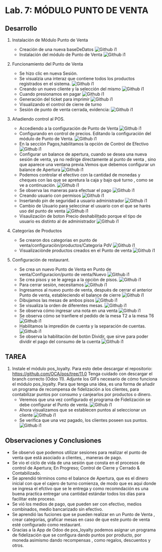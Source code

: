 ﻿# Lab. 7: MÓDULO PUNTO DE VENTA

## Desarrollo

1.  Instalación de Módulo Punto de Venta

    - Creación de una nueva baseDeDatos
      ![Github i1](images/db.png)
    - Instalación del módulo de Punto de Venta
      ![Github i1](images/1.png)

2.  Funcionamiento del Punto de Venta

    - Se hizo clic en nueva Sesión.
    - Se visualzia una interaz que contiene todos los productos registrados en el sistema.
      ![Github i1](images/2.png)
    - Creando un nuevo cliente y la selección del mismo
      ![Github i1](images/cliente.gif)
    - Cuando presionamos en pagar
      ![Github i1](images/2.4.png)
    - Generación del ticket para imprimir
      ![Github i1](images/ticket.png)
    - Visualizando el control de cierre de turno
    - Sesión de punto de venta cerrada, evidencia:
      ![Github i1](images/SesionCerrada.png)

3.  Añadiendo control al POS.

    - Accediendo a la configuración de Punto de Venta
      ![Github i1](images/Conf.png)
    - Configurando en control de precios. Editando la configuración del módulo de Punto de Venta.
      ![Github i1](images/conf1.png)
    - En la sección Pagos,habilitamos la opción de Control de Efectivo
      ![Github i1](images/mast.png)
    - Configurar un balance de apertura, cuando se desea una nueva sesión de venta, ya no redirige directamente al punto de venta , sino que aparece una ventana previa.Vemos que debemos configurar un balance de Apertura
      ![Github i1](images/3.3.png)
    - Podemos controlar el efectivo con la cantidad de monedas y cheques con las que se apretura la caja y bajo qué turno , como se ve a continuación.
      ![Github i1](images/3.33.png)
    - Se observa las maneras para efectuar el pago
      ![Github i1](images/ModosDePago.png)
    - Creando usuario con permisos
      ![Github i1](images/3.5.png)
    - Insertando pin de seguridad a usuario administrador
      ![Github i1](images/3.6.png)
    - Cambio de Usuario para seleccinar el usuario con el que se harès uso del punto de venta
      ![Github i1](images/3.7.png)
    - Visaulizaciòn de boton Precio deshabilitado porque el tipo de usuario es distinto al de administrador
      ![Github i1](images/3.7.2.png)

4.  Categorías de Productos

    - Se crearon dos categorias en punto de venta/configuraciòn/productos/Categorìa PdV
      ![Github i1](images/4.2.png)
    - Visualizaciònde productos creados en el Punto de venta
      ![Github i1](images/4.4.png)

5.  Configuración de restaurant.
    - Se crea un nuevo Punto de Venta en Punto de venta/Configuracion/punto de venta/Nuevo
      ![Github i1](images/5.1.png)
    - Se crea pisos y se le agrega a la opciòn de pisos.
      ![Github i1](images/5.2.png)
    - Para cerrar sesiòn, necesitamos
      ![Github i1](images/SacarDinero.png)
    - Ingresamos al nuevo punto de venta, despuès de cerrar el anterior Punto de venta, estableciendo el balance de cierre
      ![Github i1](images/5.4.png)
    - Dibujamos las mesas de ambos pisos
      ![Github i1](images/mesas.png)
    - Se visualiza la orden de diferentes mesas.
      ![Github i1](images/mesas1.gif)
    - Se observa cómo ingresar una nota en una venta
      ![Github i1](images/5.6.png)
    - Se observa cómo se tranfiere el pedido de la mesa T2 a la mesa T6
      ![Github i1](images/transferir.gif)
    - Habilitamos la impredión de cuenta y la separación de cuentas.
      ![Github i1](images/5.8.png)
    - Se observa la habilitaciòn del botòn Dividir, que sirve para poder dividir el pago del consumo de la cuenta
      ![Github i1](images/Separador.png)

## TAREA

1.  Instale el módulo pos_loyalty. Para esto debe descargar el repositorio: https://github.com/OCA/pos/tree/11.0 Tenga cuidado con descargar el branch correcto (Odoo 11). Adjunte los GIFs necesario de cómo funciona el módulo pos_loyalty. Para que tenga una idea, es una forma de añadir un programa de recompensa de fidelización a los clientes, para contabilizar puntos por consumo y canjearlos por productos o dinero.
    - Veremos que una vez configurado el programa de Fidelización se debe configurar el Punto de venta.
      ![Github i1](images/configuracion.gif)
    - Ahora visualizamos que se establecen puntos al seleccionar un cliente
      ![Github i1](images/puntos.gif)
    - Se verifica que una vez pagado, los clientes poseen sus puntos.
      ![Github i1](images/Verificacion.gif)

## Observaciones y Conclusiones

- Se observó que podemos utilizar sesiones para realizar el punto de venta que está asociado a clientes, , maneras de pago.
- Se vio el ciclo de vida de una sesión que consta en el procesos de control de Apertura; En Progreso; Control de Cierre y Cerrado & Contabilizado.
- Se aprendió términos como el balance de Apertura, que es el dinero inicial con que el cajero de turno comienza, de modo que es aqui donde se ingresa el efctivo que se le entrega y como recomndación es una buena practica entregar una cantidad estándar todos los días para facilitar este proceso.
- Se vió los medios de pago, que pueden ser con efectivo, medios combinados, medio bancarizado sin efectivo.
- Se aprendió las fuciones que se pueden realizar en un Punto de Venta , crear categorías,
  graficar mesas en caso de que este punto de venta esté configurado como restaurant.
- Gracias a la App de Odoo de pos_loyalty podemos asignar un programa de fidelización que se configura dando puntos por producto, por moneda asimismo dando recompensas , como regalos, descuentos y otros.
